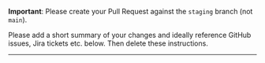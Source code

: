 **Important**: Please create your Pull Request against the `staging` branch (not `main`).

Please add a short summary of your changes and ideally reference GitHub issues, Jira tickets etc. below. Then delete these instructions.

---
